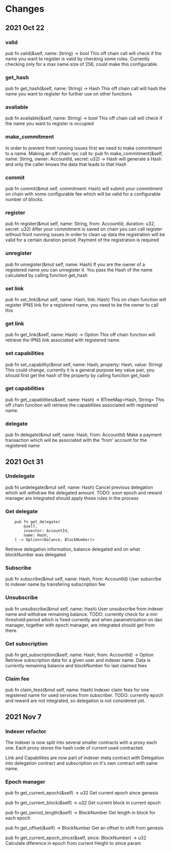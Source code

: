 # Changes

## 2021 Oct 22

### valid

pub fn valid(&self, name: String) -> bool
This off chain call will check if the name you want to register is valid by checking some rules. Currently checking only for a max name size of 256, could make this configurable.

### get_hash

pub fn get_hash(&self, name: String) -> Hash
This off chain call will hash the name you want to register for further use on other functions

### avaliable

pub fn available(&self, name: String) -> bool
This off chain call will check if the name you want to register is occupied

### make_commitment

In order to prevent front running issues first we need to make commitment to a name.
Making an off chain rpc call to:
pub fn make_commitment(&self, name: String, owner: AccountId, secret: u32) -> Hash
will generate a Hash and only the caller knows the data that leads to that Hash

### commit

pub fn commit(&mut self, commitment: Hash)
will submit your commitment on chain with some configurable fee which will be valid for a configurable number of blocks.

### register

pub fn register(&mut self, name: String, from: AccountId, duration: u32, secret: u32)
After your commitment is saved on chain you can call register without front running issues
In order to clean up data the registration will be valid for a certain duration period.
Payment of the registration is required

### unregister

pub fn unregister(&mut self, name: Hash)
If you are the owner of a registered name you can unregister it. You pass the Hash of the name calculated by calling function get_hash

### set link

pub fn set_link(&mut self, name: Hash, link: Hash)
This on chain function will register IPNS link for a registered name, you need to be the owner to call this

### get link

pub fn get_link(&self, name: Hash) -> Option<Hash>
This off chain function will retrieve the IPNS link associated with registered name.

### set capabilities

pub fn set_capability(&mut self, name: Hash, property: Hash, value: String)
This could change, currently it is a general purpose key value pair, you should first get the hash of the property by calling function get_hash

### get capabilities

pub fn get_capabilities(&self, name: Hash) -> BTreeMap<Hash, String>
This off chain function will retrieve the capabilities associated with registered name.

### delegate

pub fn delegate(&mut self, name: Hash, from: AccountId)
Make a payment transaction which will be associated with the 'from' account for the registered name

## 2021 Oct 31

### Undelegate

pub fn undelegate(&mut self, name: Hash)
Cancel previous delegation which will withdraw the delegated amount. TODO: soon epoch and reward manager are integrated should apply those rules in the process

### Get delegate

        pub fn get_delegate(
            &self,
            investor: AccountId,
            name: Hash,
        ) -> Option<(Balance, BlockNumber)>

Retrieve delegation information, balance delegated and on what blockNumber was delegated

### Subscribe

pub fn subscribe(&mut self, name: Hash, from: AccountId)
User subscribe to indexer name by transfering subscription fee

### Unsubscribe

pub fn unsubscribe(&mut self, name: Hash)
User unsubscribe from indexer name and withdraw remaining balance. TODO: currently check for a min threshold period which is fixed currently and when parametrization on dao manager, together with epoch manager, are integrated should get from there.

### Get subscription

pub fn get_subscription(&self, name: Hash, from: AccountId) -> Option<SubscriberData>
Retrieve subscription data for a given user and indexer name. Data is currently remaining balance and blockNumber for last claimed fees

### Claim fee

pub fn claim_fees(&mut self, name: Hash)
Indexer claim fees for one registered name for used services from subscriber. TODO: currently epoch and reward are not integrated, so delegation is not considered yet.

## 2021 Nov 7

### Indexer refactor

The indexer is now split into several smaller contracts with a proxy each one. Each proxy stores the hash code of current used contracted.

Link and Capabilities are now part of indexer meta contract with Delegation into delegation contract and subscription on it's own contract with same name.

### Epoch manager

pub fn get_current_epoch(&self) -> u32
Get current epoch since genesis

pub fn get_current_block(&self) -> u32
Get current block in current epoch

pub fn get_period_length(&self) -> BlockNumber
Get length in block for each epoch

pub fn get_offset(&self) -> BlockNumber
Get an offset to shift from genesis

pub fn get_current_epoch_since(&self, since: BlockNumber) -> u32
Calculate diference in epoch from current Height to since param